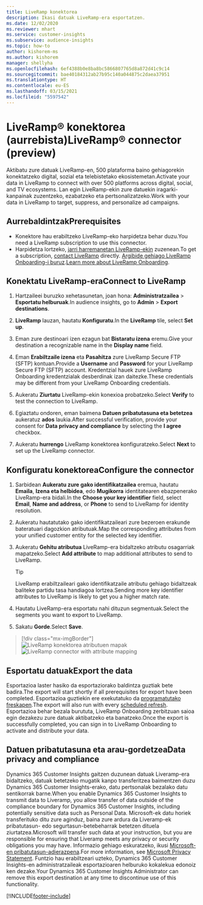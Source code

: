 ```yaml
---
title: LiveRamp konektorea
description: Ikasi datuak LiveRamp-era esportatzen.
ms.date: 12/02/2020
ms.reviewer: mhart
ms.service: customer-insights
ms.subservice: audience-insights
ms.topic: how-to
author: kishorem-ms
ms.author: kishorem
manager: shellyha
ms.openlocfilehash: 6ef4388b0e8ba8bc5866807765d8a872d41c9c14
ms.sourcegitcommit: bae40184312ab27b95c140a044875c2daea37951
ms.translationtype: HT
ms.contentlocale: eu-ES
ms.lasthandoff: 03/15/2021
ms.locfileid: "5597542"
---
```

# <a name="liverampreg-connector-preview"></a><span data-ttu-id="134f5-103">LiveRamp&reg; konektorea (aurrebista)</span><span class="sxs-lookup"><span data-stu-id="134f5-103">LiveRamp&reg; connector (preview)</span></span>

<span data-ttu-id="134f5-104">Aktibatu zure datuak LiveRamp-en, 500 plataforma baino gehiagorekin konektatzeko digital, sozial eta telebistetako ekosistemetan.</span><span class="sxs-lookup"><span data-stu-id="134f5-104">Activate your data in LiveRamp to connect with over 500 platforms across digital, social, and TV ecosystems.</span></span> <span data-ttu-id="134f5-105">Lan egin LiveRamp-ekin zure datuekin iragarki-kanpainak zuzentzeko, ezabatzeko eta pertsonalizatzeko.</span><span class="sxs-lookup"><span data-stu-id="134f5-105">Work with your data in LiveRamp to target, suppress, and personalize ad campaigns.</span></span>

## <a name="prerequisites"></a><span data-ttu-id="134f5-106">Aurrebaldintzak</span><span class="sxs-lookup"><span data-stu-id="134f5-106">Prerequisites</span></span>

- <span data-ttu-id="134f5-107">Konektore hau erabiltzeko LiveRamp-eko harpidetza behar duzu.</span><span class="sxs-lookup"><span data-stu-id="134f5-107">You need a LiveRamp subscription to use this connector.</span></span>
- <span data-ttu-id="134f5-108">Harpidetza lortzeko, [jarri harremanetan LiveRamp-ekin](https://liveramp.com/contact/) zuzenean.</span><span class="sxs-lookup"><span data-stu-id="134f5-108">To get a subscription, [contact LiveRamp](https://liveramp.com/contact/) directly.</span></span> <span data-ttu-id="134f5-109">[Argibide gehiago LiveRamp Onboarding-i buruz](https://liveramp.com/our-platform/data-onboarding/).</span><span class="sxs-lookup"><span data-stu-id="134f5-109">[Learn more about LiveRamp Onboarding](https://liveramp.com/our-platform/data-onboarding/).</span></span>

## <a name="connect-to-liveramp"></a><span data-ttu-id="134f5-110">Konektatu LiveRamp-era</span><span class="sxs-lookup"><span data-stu-id="134f5-110">Connect to LiveRamp</span></span>

1. <span data-ttu-id="134f5-111">Hartzaileei buruzko xehetasunetan, joan hona: **Administratzailea** > **Esportatu helburuak**.</span><span class="sxs-lookup"><span data-stu-id="134f5-111">In audience insights, go to **Admin** > **Export destinations**.</span></span>

1. <span data-ttu-id="134f5-112">**LiveRamp** lauzan, hautatu **Konfiguratu**.</span><span class="sxs-lookup"><span data-stu-id="134f5-112">In the **LiveRamp** tile, select **Set up**.</span></span>

1. <span data-ttu-id="134f5-113">Eman zure destinoari izen ezagun bat **Bistaratu izena** eremu.</span><span class="sxs-lookup"><span data-stu-id="134f5-113">Give your destination a recognizable name in the **Display name** field.</span></span>

1. <span data-ttu-id="134f5-114">Eman **Erabiltzaile izena** eta **Pasahitza** zure LiveRamp Secure FTP (SFTP) kontuan.</span><span class="sxs-lookup"><span data-stu-id="134f5-114">Provide a **Username** and **Password** for your LiveRamp Secure FTP (SFTP) account.</span></span>
<span data-ttu-id="134f5-115">Kredentzial hauek zure LiveRamp Onboarding kredentzialak desberdinak izan daitezke.</span><span class="sxs-lookup"><span data-stu-id="134f5-115">These credentials may be different from your LiveRamp Onboarding credentials.</span></span>

1. <span data-ttu-id="134f5-116">Aukeratu **Ziurtatu** LiveRamp-ekin konexioa probatzeko.</span><span class="sxs-lookup"><span data-stu-id="134f5-116">Select **Verify** to test the connection to LiveRamp.</span></span>

1. <span data-ttu-id="134f5-117">Egiaztatu ondoren, eman baimena **Datuen pribatutasuna eta betetzea** aukeratuz **ados** laukia.</span><span class="sxs-lookup"><span data-stu-id="134f5-117">After successful verification, provide your consent for **Data privacy and compliance** by selecting the **I agree** checkbox.</span></span>

1. <span data-ttu-id="134f5-118">Aukeratu **hurrengo** LiveRamp konektorea konfiguratzeko.</span><span class="sxs-lookup"><span data-stu-id="134f5-118">Select **Next** to set up the LiveRamp connector.</span></span>

## <a name="configure-the-connector"></a><span data-ttu-id="134f5-119">Konfiguratu konektorea</span><span class="sxs-lookup"><span data-stu-id="134f5-119">Configure the connector</span></span>

1. <span data-ttu-id="134f5-120">Sarbidean **Aukeratu zure gako identifikatzailea** eremua, hautatu **Emaila**, **Izena eta helbidea**, edo **Mugikorra** identitatearen ebazpenerako LiveRamp-era bidali.</span><span class="sxs-lookup"><span data-stu-id="134f5-120">In the **Choose your key identifier** field, select **Email**,  **Name and address**, or **Phone** to send to LiveRamp for identity resolution.</span></span>

1. <span data-ttu-id="134f5-121">Aukeratu hautatutako gako identifikatzaileari zure bezeroen erakunde bateratuari dagozkion atributuak.</span><span class="sxs-lookup"><span data-stu-id="134f5-121">Map the corresponding attributes from your unified customer entity for the selected key identifier.</span></span>

1. <span data-ttu-id="134f5-122">Aukeratu **Gehitu atributua** LiveRamp-era bidaltzeko atributu osagarriak mapatzeko.</span><span class="sxs-lookup"><span data-stu-id="134f5-122">Select **Add attribute** to map additional attributes to send to LiveRamp.</span></span>

   > [!TIP]
   > <span data-ttu-id="134f5-123">LiveRamp erabiltzaileari gako identifikatzaile atributu gehiago bidaltzeak baliteke partidu tasa handiagoa lortzea.</span><span class="sxs-lookup"><span data-stu-id="134f5-123">Sending more key identifier attributes to LiveRamp is likely to get you a higher match rate.</span></span>

1. <span data-ttu-id="134f5-124">Hautatu LiveRamp-era esportatu nahi dituzun segmentuak.</span><span class="sxs-lookup"><span data-stu-id="134f5-124">Select the segments you want to export to LiveRamp.</span></span>

1. <span data-ttu-id="134f5-125">Sakatu **Gorde**.</span><span class="sxs-lookup"><span data-stu-id="134f5-125">Select **Save**.</span></span>

> [!div class="mx-imgBorder"]
> <span data-ttu-id="134f5-126">![LiveRamp konektorea atributuen mapak](media/export-liveramp-segments.png "LiveRamp konektorea atributuen mapak")</span><span class="sxs-lookup"><span data-stu-id="134f5-126">![LiveRamp connector with attribute mapping](media/export-liveramp-segments.png "LiveRamp connector with attribute mapping")</span></span>

## <a name="export-the-data"></a><span data-ttu-id="134f5-127">Esportatu datuak</span><span class="sxs-lookup"><span data-stu-id="134f5-127">Export the data</span></span>

<span data-ttu-id="134f5-128">Esportazioa laster hasiko da esportaziorako baldintza guztiak bete badira.</span><span class="sxs-lookup"><span data-stu-id="134f5-128">The export will start shortly if all prerequisites for export have been completed.</span></span> <span data-ttu-id="134f5-129">Esportazioa guztiekin ere exekutatuko da [programatutako freskapen](system.md#schedule-tab).</span><span class="sxs-lookup"><span data-stu-id="134f5-129">The export will also run with every [scheduled refresh](system.md#schedule-tab).</span></span>
<span data-ttu-id="134f5-130">Esportazioa behar bezala burututa, LiveRamp Onboarding zerbitzuan saioa egin dezakezu zure datuak aktibatzeko eta banatzeko.</span><span class="sxs-lookup"><span data-stu-id="134f5-130">Once the export is successfully completed, you can sign in to LiveRamp Onboarding to activate and distribute your data.</span></span>

## <a name="data-privacy-and-compliance"></a><span data-ttu-id="134f5-131">Datuen pribatutasuna eta arau-gordetzea</span><span class="sxs-lookup"><span data-stu-id="134f5-131">Data privacy and compliance</span></span>

<span data-ttu-id="134f5-132">Dynamics 365 Customer Insights gaitzen duzunean datuak Liveramp-era bidaltzeko, datuak betetzeko mugatik kanpo transferitzea baimentzen duzu Dynamics 365 Customer Insights-erako, datu pertsonalak bezalako datu sentikorrak barne.</span><span class="sxs-lookup"><span data-stu-id="134f5-132">When you enable Dynamics 365 Customer Insights to transmit data to Liveramp, you allow transfer of data outside of the compliance boundary for Dynamics 365 Customer Insights, including potentially sensitive data such as Personal Data.</span></span> <span data-ttu-id="134f5-133">Microsoft-ek datu horiek transferituko ditu zure aginduz, baina zure ardura da Liveramp-ek pribatutasun- edo segurtasun-betebeharrak betetzen dituela ziurtatzea.</span><span class="sxs-lookup"><span data-stu-id="134f5-133">Microsoft will transfer such data at your instruction, but you are responsible for ensuring that Liveramp meets any privacy or security obligations you may have.</span></span> <span data-ttu-id="134f5-134">Informazio gehiago eskuratzeko, ikusi [Microsoft-en pribatutasun-adierazpena](https://go.microsoft.com/fwlink/?linkid=396732).</span><span class="sxs-lookup"><span data-stu-id="134f5-134">For more information, see [Microsoft Privacy Statement](https://go.microsoft.com/fwlink/?linkid=396732).</span></span>
<span data-ttu-id="134f5-135">Funtzio hau erabiltzeari uzteko, Dynamics 365 Customer Insights-en administratzaileak esportazioaren helburuko kokalekua edonoiz ken dezake.</span><span class="sxs-lookup"><span data-stu-id="134f5-135">Your Dynamics 365 Customer Insights Administrator can remove this export destination at any time to discontinue use of this functionality.</span></span>

[!INCLUDE[footer-include](../includes/footer-banner.md)]